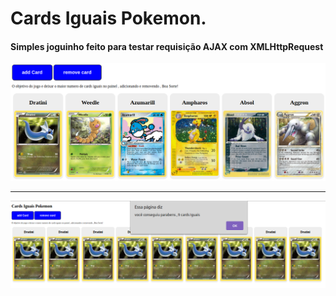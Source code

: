 # Cards Iguais Pokemon.

#### Simples joguinho feito para testar requisição AJAX com  XMLHttpRequest
![imagem do jogo](/assets/imgs/img-demons.png)
***

![imagem do jogo](/assets/imgs/img-demons2.png)
